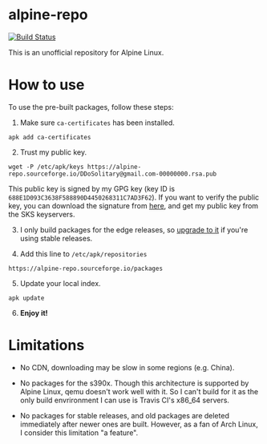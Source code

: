 # alpine-repo

[![Build Status](https://travis-ci.org/DDoSolitary/alpine-repo.svg)](https://travis-ci.org/DDoSolitary/alpine-repo)

This is an unofficial repository for Alpine Linux.

# How to use

To use the pre-built packages, follow these steps:

1. Make sure `ca-certificates` has been installed.

```
apk add ca-certificates
```

2. Trust my public key.

```
wget -P /etc/apk/keys https://alpine-repo.sourceforge.io/DDoSolitary@gmail.com-00000000.rsa.pub
```
This public key is signed by my GPG key (key ID is `688E1D093C3638F588890D4450268311C7AD3F62`). If you want to verify the public key, you can download the signature from [here](https://alpine-repo.sourceforge.io/DDoSolitary@gmail.com-00000000.rsa.pub.sig), and get my public key from the SKS keyservers.

3. I only build packages for the edge releases, so [upgrade to it](https://wiki.alpinelinux.org/wiki/Upgrading_Alpine#Upgrading_to_Edge) if you're using stable releases.

4. Add this line to `/etc/apk/repositories`

```
https://alpine-repo.sourceforge.io/packages
```

5. Update your local index.

```
apk update
```

6. **Enjoy it!**

# Limitations

- No CDN, downloading may be slow in some regions (e.g. China).

- No packages for the s390x. Though this architecture is supported by Alpine Linux, qemu doesn't work well with it. So I can't build for it as the only build envrironment I can use is Travis CI's x86_64 servers.

- No packages for stable releases, and old packages are deleted immediately after newer ones are built. However, as a fan of Arch Linux, I consider this limitation "a feature".
